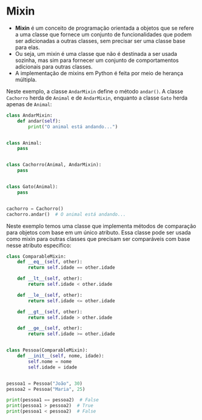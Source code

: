 # Mixin


- **Mixin** é um conceito de programação orientada a objetos que se refere a uma classe que fornece um conjunto de funcionalidades que podem ser adicionadas a outras classes, sem precisar ser uma classe base para elas.
- Ou seja, um mixin é uma classe que não é destinada a ser usada sozinha, mas sim para fornecer um conjunto de comportamentos adicionais para outras classes.
- A implementação de mixins em Python é feita por meio de herança múltipla.


Neste exemplo, a classe ``AndarMixin`` define o método ``andar()``. A classe ``Cachorro`` herda de ``Animal`` e de ``AndarMixin``, enquanto a classe ``Gato`` herda apenas de ``Animal``:


````python
class AndarMixin:
    def andar(self):
        print("O animal está andando...")


class Animal:
    pass


class Cachorro(Animal, AndarMixin):
    pass


class Gato(Animal):
    pass


cachorro = Cachorro()
cachorro.andar()  # O animal está andando...
````


Neste exemplo temos uma classe que implementa métodos de comparação para objetos com base em um único atributo. Essa classe pode ser usada como mixin para outras classes que precisam ser comparáveis com base nesse atributo específico:


````python
class ComparableMixin:
    def __eq__(self, other):
        return self.idade == other.idade

    def __lt__(self, other):
        return self.idade < other.idade

    def __le__(self, other):
        return self.idade <= other.idade

    def __gt__(self, other):
        return self.idade > other.idade

    def __ge__(self, other):
        return self.idade >= other.idade


class Pessoa(ComparableMixin):
    def __init__(self, nome, idade):
        self.nome = nome
        self.idade = idade


pessoa1 = Pessoa("João", 30)
pessoa2 = Pessoa("Maria", 25)

print(pessoa1 == pessoa2)  # False
print(pessoa1 > pessoa2)  # True
print(pessoa1 < pessoa2)  # False
````